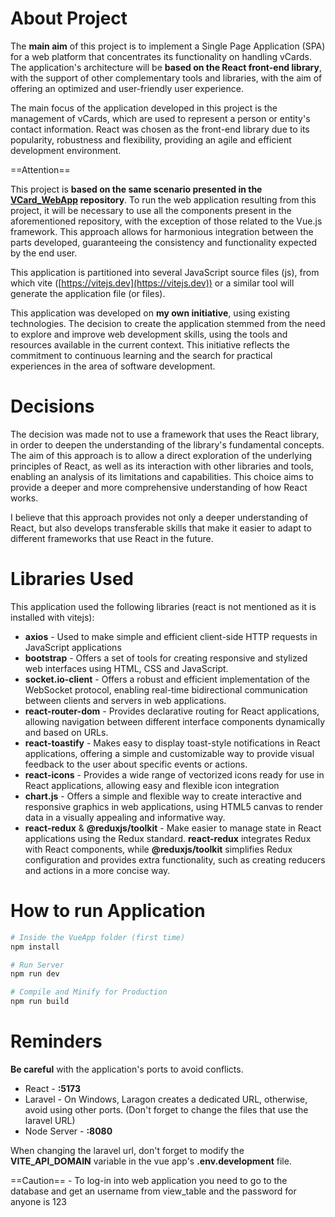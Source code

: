 # About Project

The **main aim** of this project is to implement a Single Page Application (SPA) for a web platform that concentrates its functionality on handling vCards. The application's architecture will be **based on the React front-end library**, with the support of other complementary tools and libraries, with the aim of offering an optimized and user-friendly user experience.

The main focus of the application developed in this project is the management of vCards, which are used to represent a person or entity's contact information. React was chosen as the front-end library due to its popularity, robustness and flexibility, providing an agile and efficient development environment.

==Attention==

This project is **based on the same scenario presented in the [VCard_WebApp](https://github.com/DanielArmindo/VCard_WebApp) repository**. To run the web application resulting from this project, it will be necessary to use all the components present in the aforementioned repository, with the exception of those related to the Vue.js framework. This approach allows for harmonious integration between the parts developed, guaranteeing the consistency and functionality expected by the end user.

This application is partitioned into several JavaScript source files (js), from which vite ([https://vitejs.dev](https://vitejs.dev)) or a similar tool will generate the application file (or files).

This application was developed on **my own initiative**, using existing technologies. The decision to create the application stemmed from the need to explore and improve web development skills, using the tools and resources available in the current context. This initiative reflects the commitment to continuous learning and the search for practical experiences in the area of software development.

# Decisions

The decision was made not to use a framework that uses the React library, in order to deepen the understanding of the library's fundamental concepts. The aim of this approach is to allow a direct exploration of the underlying principles of React, as well as its interaction with other libraries and tools, enabling an analysis of its limitations and capabilities. This choice aims to provide a deeper and more comprehensive understanding of how React works.

I believe that this approach provides not only a deeper understanding of React, but also develops transferable skills that make it easier to adapt to different frameworks that use React in the future.

# Libraries Used

This application used the following libraries (react is not mentioned as it is installed with vitejs):

- **axios** - Used to make simple and efficient client-side HTTP requests in JavaScript applications
- **bootstrap** - Offers a set of tools for creating responsive and stylized web interfaces using HTML, CSS and JavaScript.
- **socket.io-client** - Offers a robust and efficient implementation of the WebSocket protocol, enabling real-time bidirectional communication between clients and servers in web applications.
- **react-router-dom** - Provides declarative routing for React applications, allowing navigation between different interface components dynamically and based on URLs.
- **react-toastify** - Makes easy to display toast-style notifications in React applications, offering a simple and customizable way to provide visual feedback to the user about specific events or actions.
- **react-icons** - Provides a wide range of vectorized icons ready for use in React applications, allowing easy and flexible icon integration
- **chart.js** - Offers a simple and flexible way to create interactive and responsive graphics in web applications, using HTML5 canvas to render data in a visually appealing and informative way.
- **react-redux** & **@reduxjs/toolkit** - Make easier to manage state in React applications using the Redux standard. **react-redux** integrates Redux with React components, while **@reduxjs/toolkit** simplifies Redux configuration and provides extra functionality, such as creating reducers and actions in a more concise way.

# How to run Application

```bash
# Inside the VueApp folder (first time)
npm install

# Run Server
npm run dev

# Compile and Minify for Production
npm run build
```

# Reminders

**Be careful** with the application's ports to avoid conflicts.

- React - **:5173**
- Laravel - On Windows, Laragon creates a dedicated URL, otherwise, avoid using other ports. (Don't forget to change the files that use the laravel URL)
- Node Server - **:8080**

When changing the laravel url, don't forget to modify the **VITE_API_DOMAIN** variable in the vue app's **.env.development** file.

==Caution== - To log-in into web application you need to go to the database and get an username from view_table and the password for anyone is 123
